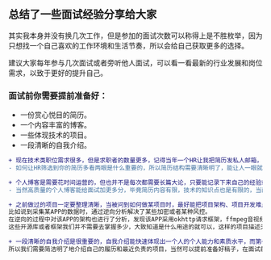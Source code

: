 ## 总结了一些面试经验分享给大家

其实我本身并没有换几次工作，但是参加的面试次数可以称得上是不胜枚举，因为只想找一个自己喜欢的工作环境和生活节奏，所以会给自己获取更多的选择。

建议大家每年参与几次面试或者旁听他人面试，可以看一看最新的行业发展和岗位需求，以致于更好的提升自己。


### 面试前你需要提前准备好：
- 一份赏心悦目的简历。
- 一个内容丰富的博客。
- 一些体现技术的项目。
- 一段清晰的自我介绍。



```diff
+ 现在技术类职位需求很多，但是求职者的数量更多，记得当年一个HR让我把简历发私人邮箱，他说一天内收到的简历超过了某直聘的上限。
- 如何让HR筛选到你的简历多看两眼是什么重要的，所以简历结构需要清晰明了，能让人一眼就确定是符合岗位需求的人。

+ 个人博客是需要花时间运营的，但也并不是每次都需要长篇大论，只要能记录下来自己的经验或者技术点就好，更多的用途是让自己在以后的复盘中可以快速总结。
- 当然高质量的个人博客能给面试加更多分，毕竟简历内容有限，技术的知识点也是有限的，当面试官根据你的博客提问时，想必你能回答的更加得心应手。

+ 之前做过的项目一定要整理清晰，当被问到如何做某项目时，最好能把项目架构、项目开发难点、问题解决方法等流畅地讲出来。
比如说到采集某APP的数据时，通过逆向分析解决了某些加密或者某种风控。
在逆向的过程中对该APP的架构也进行了分析，发现该APP采用okhttp请求框架，ffmpeg音视频处理库、robust热更新、bspatch增量更新、某些sdk、某种消息传输协议等。
这些开源库或者框架我们并不需要去掌握多少，大致知道是什么用途的就可以，这样的项目描述无疑能给面试官增加N点好感度。

+ 一段清晰的自我介绍是很重要的，自我介绍能快速体现出一个人的个人能力和素质水平，而第一印象一旦形成就很难改变。
所以我们需要简洁明了地介绍自己的履历和最近负责的项目，当然可以提前准备好稿子，在面试前多背两次。
```
